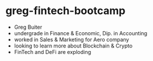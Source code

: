 # greg-fintech-bootcamp
- Greg Buiter
- undergrade in Finance & Economic, Dip. in Accounting
- worked in Sales & Marketing for Aero company
- looking to learn more about Blockchain & Crypto
- FinTech and DeFi are exploding